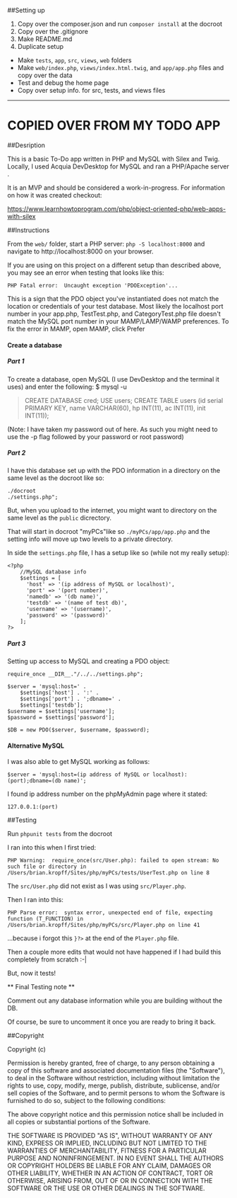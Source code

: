
##Setting up
1. Copy over the composer.json and run `composer install` at the docroot
1. Copy over the .gitignore
1. Make README.md
1. Duplicate setup
  * Make `tests`, `app`, `src`, `views`, `web` folders
  * Make `web/index.php`, `views/index.html.twig`, and `app/app.php` files and copy over the data
  * Test and debug the home page
  * Copy over setup info. for src, tests, and views files

------
# COPIED OVER FROM MY TODO APP
##Desription

This is a basic To-Do app written in PHP and MySQL with Silex and Twig. Locally, I used Acquia DevDesktop for MySQL and ran a PHP/Apache server .

It is an MVP and should be considered a work-in-progress. For information on how it was created checkout:

https://www.learnhowtoprogram.com/php/object-oriented-php/web-apps-with-silex

##Instructions

From the `web/` folder, start a PHP server: `php -S localhost:8000` and navigate to http://localhost:8000 on your browser.

If you are using on this project on a different setup than described above, you may see an error when testing that looks like this:


`PHP Fatal error:  Uncaught exception 'PDOException'...`

This is a sign that the PDO object you've instantiated does not match the location or credentials of your test database. Most likely the localhost port number in your app.php, TestTest.php, and CategoryTest.php file doesn't match the MySQL port number in your MAMP/LAMP/WAMP preferences. To fix the error in MAMP, open MAMP, click Prefer

#### Create a database
##### Part 1
To create a database, open MySQL (I use DevDesktop and the terminal it uses) and enter the following:
$ mysql -u <username>
> CREATE DATABASE cred;
> USE users;
>   CREATE TABLE users (id serial PRIMARY KEY, name VARCHAR(60), hp INT(11), ac INT(11), init INT(11));


(Note: I have taken my password out of here. As such you might need to use the -p flag followed by your password or root password)

##### Part 2
I have this database set up with the PDO information in a directory on the same level as the docroot like so:

```
./docroot
./settings.php";
```

But, when you upload to the internet, you might want to directory on the same level as the `public` dicrectory.

That will start in docroot "myPCs"like so `./myPCs/app/app.php` and the setting info will move up two levels to a private directory.

In side the `settings.php` file, I has a setup like so (while not my really setup):

```
<?php
    //MySQL database info
    $settings = [
      'host' => '(ip address of MySQL or localhost)',
      'port' => '(port number)',
      'namedb' => '(db name)',
      'testdb' => '(name of test db)',
      'username' => '(username)',
      'password' => '(password)'
    ];
?>

```
##### Part 3

Setting up access to MySQL and creating a PDO object:

```
require_once __DIR__."/../../settings.php";

$server = 'mysql:host=' .
    $settings['host'] . ':' .
    $settings['port'] . ';dbname=' .
    $settings['testdb'];
$username = $settings['username'];
$password = $settings['password'];

$DB = new PDO($server, $username, $password);
```

#### Alternative MySQL

I was also able to get MySQL working as follows:

```
$server = 'mysql:host=(ip address of MySQL or localhost):(port);dbname=(db name)';
```

I found ip address number on the phpMyAdmin page where it stated:

```
127.0.0.1:(port)
```

##Testing

Run `phpunit tests` from the docroot

I ran into this when I first tried:
```
PHP Warning:  require_once(src/User.php): failed to open stream: No such file or directory in /Users/brian.kropff/Sites/php/myPCs/tests/UserTest.php on line 8
```

The `src/User.php` did not exist as I was using `src/Player.php`.

Then I ran into this:

```
PHP Parse error:  syntax error, unexpected end of file, expecting function (T_FUNCTION) in /Users/brian.kropff/Sites/php/myPCs/src/Player.php on line 41
```

...because i forgot this `}?>` at the end of the `Player.php` file.


Then a couple more edits that would not have happened if I had build this completely from scratch :-|

But, now it tests!

** Final Testing note **

Comment out any database information while you are building without the DB.

Of course, be sure to uncomment it once you are ready to bring it back.

##Copyright

Copyright (c) <year> <copyright holders>

Permission is hereby granted, free of charge, to any person obtaining a copy
of this software and associated documentation files (the "Software"), to deal
in the Software without restriction, including without limitation the rights
to use, copy, modify, merge, publish, distribute, sublicense, and/or sell
copies of the Software, and to permit persons to whom the Software is
furnished to do so, subject to the following conditions:

The above copyright notice and this permission notice shall be included in
all copies or substantial portions of the Software.

THE SOFTWARE IS PROVIDED "AS IS", WITHOUT WARRANTY OF ANY KIND, EXPRESS OR
IMPLIED, INCLUDING BUT NOT LIMITED TO THE WARRANTIES OF MERCHANTABILITY,
FITNESS FOR A PARTICULAR PURPOSE AND NONINFRINGEMENT. IN NO EVENT SHALL THE
AUTHORS OR COPYRIGHT HOLDERS BE LIABLE FOR ANY CLAIM, DAMAGES OR OTHER
LIABILITY, WHETHER IN AN ACTION OF CONTRACT, TORT OR OTHERWISE, ARISING FROM,
OUT OF OR IN CONNECTION WITH THE SOFTWARE OR THE USE OR OTHER DEALINGS IN
THE SOFTWARE.
